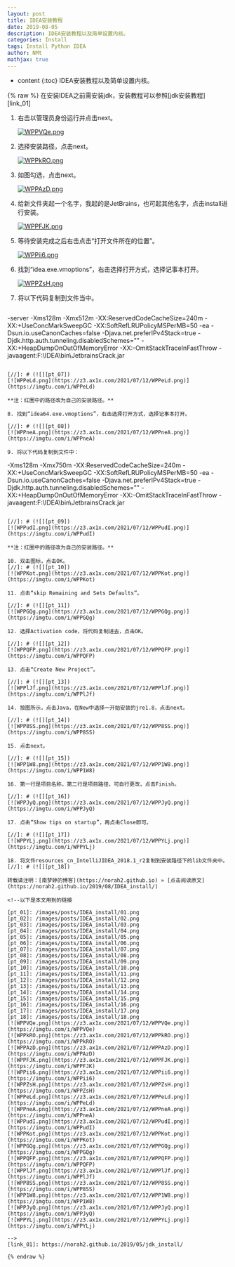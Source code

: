 ```yaml
---
layout: post
title: IDEA安装教程  
date: 2019-08-05
description: IDEA安装教程以及简单设置内核。  
categories: Install
tags: Install Python IDEA 
author: NMt
mathjax: true
---
```


* content
{:toc}
IDEA安装教程以及简单设置内核。  




{% raw %}
在安装IDEA之前需安装jdk，安装教程可以参照[jdk安装教程][link_01]  
  
1. 右击以管理员身份运行并点击next。  
  
   [//]: # (![][pt_01]) 
   [![WPPVQe.png](https://z3.ax1x.com/2021/07/12/WPPVQe.png)](https://imgtu.com/i/WPPVQe)

2. 选择安装路径，点击next。  
  
   [//]: # (![][pt_02])  
   [![WPPkRO.png](https://z3.ax1x.com/2021/07/12/WPPkRO.png)](https://imgtu.com/i/WPPkRO)

3. 如图勾选，点击next。  
  
   [//]: # (![][pt_03])  
   [![WPPAzD.png](https://z3.ax1x.com/2021/07/12/WPPAzD.png)](https://imgtu.com/i/WPPAzD)

4. 给新文件夹起一个名字，我起的是JetBrains，也可起其他名字，点击install进行安装。  
  
   [//]: # (![][pt_04])  
   [![WPPFJK.png](https://z3.ax1x.com/2021/07/12/WPPFJK.png)](https://imgtu.com/i/WPPFJK)

5. 等待安装完成之后右击点击“打开文件所在的位置”。  
  
   [//]: # (![][pt_05])  
   [![WPPii6.png](https://z3.ax1x.com/2021/07/12/WPPii6.png)](https://imgtu.com/i/WPPii6)

6. 找到“idea.exe.vmoptions”，右击选择打开方式，选择记事本打开。  
  
   [//]: # (![][pt_06])  
   [![WPPZsH.png](https://z3.ax1x.com/2021/07/12/WPPZsH.png)](https://imgtu.com/i/WPPZsH)

7. 将以下代码复制到文件当中。  
  
   ```python
-server
-Xms128m
-Xmx512m
-XX:ReservedCodeCacheSize=240m
-XX:+UseConcMarkSweepGC
-XX:SoftRefLRUPolicyMSPerMB=50
-ea
-Dsun.io.useCanonCaches=false
-Djava.net.preferIPv4Stack=true
-Djdk.http.auth.tunneling.disabledSchemes=""
-XX:+HeapDumpOnOutOfMemoryError
-XX:-OmitStackTraceInFastThrow
-javaagent:F:\IDEA\bin\JetbrainsCrack.jar
   ```
  
   [//]: # (![][pt_07])  
   [![WPPeLd.png](https://z3.ax1x.com/2021/07/12/WPPeLd.png)](https://imgtu.com/i/WPPeLd)
  
   **注：红圈中的路径改为自己的安装路径。**  
  
8. 找到“idea64.exe.vmoptions”，右击选择打开方式，选择记事本打开。  
  
   [//]: # (![][pt_08])  
   [![WPPneA.png](https://z3.ax1x.com/2021/07/12/WPPneA.png)](https://imgtu.com/i/WPPneA)
  
9. 将以下代码复制到文件中：  
  
   ```
-Xms128m
-Xmx750m
-XX:ReservedCodeCacheSize=240m
-XX:+UseConcMarkSweepGC
-XX:SoftRefLRUPolicyMSPerMB=50
-ea
-Dsun.io.useCanonCaches=false
-Djava.net.preferIPv4Stack=true
-Djdk.http.auth.tunneling.disabledSchemes=""
-XX:+HeapDumpOnOutOfMemoryError
-XX:-OmitStackTraceInFastThrow
-javaagent:F:\IDEA\bin\JetbrainsCrack.jar
   ```
  
   [//]: # (![][pt_09])  
   [![WPPudI.png](https://z3.ax1x.com/2021/07/12/WPPudI.png)](https://imgtu.com/i/WPPudI)
  
   **注：红圈中的路径改为自己的安装路径。**  
  
10. 双击图标，点击OK。  
   [//]: # (![][pt_10])  
   [![WPPKot.png](https://z3.ax1x.com/2021/07/12/WPPKot.png)](https://imgtu.com/i/WPPKot)
   
11. 点击“skip Remaining and Sets Defaults”。  
   
   [//]: # (![][pt_11])  
   [![WPPGQg.png](https://z3.ax1x.com/2021/07/12/WPPGQg.png)](https://imgtu.com/i/WPPGQg)
   
12. 选择Activation code，将代码复制进去，点击OK。  
   
   [//]: # (![][pt_12])  
   [![WPPQFP.png](https://z3.ax1x.com/2021/07/12/WPPQFP.png)](https://imgtu.com/i/WPPQFP)
   
13. 点击“Create New Project”。  
   
   [//]: # (![][pt_13])  
   [![WPPlJf.png](https://z3.ax1x.com/2021/07/12/WPPlJf.png)](https://imgtu.com/i/WPPlJf)
   
14. 按图所示，点击Java，在New中选择一开始安装的jre1.8，点击next。  
   
   [//]: # (![][pt_14])  
   [![WPP8SS.png](https://z3.ax1x.com/2021/07/12/WPP8SS.png)](https://imgtu.com/i/WPP8SS)
   
15. 点击next。  
   
   [//]: # (![][pt_15])  
   [![WPP1W8.png](https://z3.ax1x.com/2021/07/12/WPP1W8.png)](https://imgtu.com/i/WPP1W8)
  
16. 第一行是项目名称，第二行是项目路径，可自行更改，点击Finish。  
   
   [//]: # (![][pt_16])  
   [![WPPJyQ.png](https://z3.ax1x.com/2021/07/12/WPPJyQ.png)](https://imgtu.com/i/WPPJyQ)
  
17. 点击“Show tips on startup”，再点击Close即可。  
   
   [//]: # (![][pt_17])  
   [![WPPYLj.png](https://z3.ax1x.com/2021/07/12/WPPYLj.png)](https://imgtu.com/i/WPPYLj)
  
18. 将文件resources_cn_IntelliJIDEA_2018.1_r2复制到安装路径下的lib文件夹中。  
   [//]: # (![][pt_18])  
  
转载请注明：[南梦婷的博客](https://norah2.github.io) » [点击阅读原文](https://norah2.github.io/2019/08/IDEA_install/)   

<!--以下是本文用到的链接  

[pt_01]: /images/posts/IDEA_install/01.png
[pt_02]: /images/posts/IDEA_install/02.png
[pt_03]: /images/posts/IDEA_install/03.png
[pt_04]: /images/posts/IDEA_install/04.png
[pt_05]: /images/posts/IDEA_install/05.png
[pt_06]: /images/posts/IDEA_install/06.png
[pt_07]: /images/posts/IDEA_install/07.png
[pt_08]: /images/posts/IDEA_install/08.png
[pt_09]: /images/posts/IDEA_install/09.png
[pt_10]: /images/posts/IDEA_install/10.png
[pt_11]: /images/posts/IDEA_install/11.png
[pt_12]: /images/posts/IDEA_install/12.png
[pt_13]: /images/posts/IDEA_install/13.png
[pt_14]: /images/posts/IDEA_install/14.png
[pt_15]: /images/posts/IDEA_install/15.png
[pt_16]: /images/posts/IDEA_install/16.png
[pt_17]: /images/posts/IDEA_install/17.png
[pt_18]: /images/posts/IDEA_install/18.png
[![WPPVQe.png](https://z3.ax1x.com/2021/07/12/WPPVQe.png)](https://imgtu.com/i/WPPVQe)
[![WPPkRO.png](https://z3.ax1x.com/2021/07/12/WPPkRO.png)](https://imgtu.com/i/WPPkRO)
[![WPPAzD.png](https://z3.ax1x.com/2021/07/12/WPPAzD.png)](https://imgtu.com/i/WPPAzD)
[![WPPFJK.png](https://z3.ax1x.com/2021/07/12/WPPFJK.png)](https://imgtu.com/i/WPPFJK)
[![WPPii6.png](https://z3.ax1x.com/2021/07/12/WPPii6.png)](https://imgtu.com/i/WPPii6)
[![WPPZsH.png](https://z3.ax1x.com/2021/07/12/WPPZsH.png)](https://imgtu.com/i/WPPZsH)
[![WPPeLd.png](https://z3.ax1x.com/2021/07/12/WPPeLd.png)](https://imgtu.com/i/WPPeLd)
[![WPPneA.png](https://z3.ax1x.com/2021/07/12/WPPneA.png)](https://imgtu.com/i/WPPneA)
[![WPPudI.png](https://z3.ax1x.com/2021/07/12/WPPudI.png)](https://imgtu.com/i/WPPudI)
[![WPPKot.png](https://z3.ax1x.com/2021/07/12/WPPKot.png)](https://imgtu.com/i/WPPKot)
[![WPPGQg.png](https://z3.ax1x.com/2021/07/12/WPPGQg.png)](https://imgtu.com/i/WPPGQg)
[![WPPQFP.png](https://z3.ax1x.com/2021/07/12/WPPQFP.png)](https://imgtu.com/i/WPPQFP)
[![WPPlJf.png](https://z3.ax1x.com/2021/07/12/WPPlJf.png)](https://imgtu.com/i/WPPlJf)
[![WPP8SS.png](https://z3.ax1x.com/2021/07/12/WPP8SS.png)](https://imgtu.com/i/WPP8SS)
[![WPP1W8.png](https://z3.ax1x.com/2021/07/12/WPP1W8.png)](https://imgtu.com/i/WPP1W8)
[![WPPJyQ.png](https://z3.ax1x.com/2021/07/12/WPPJyQ.png)](https://imgtu.com/i/WPPJyQ)
[![WPPYLj.png](https://z3.ax1x.com/2021/07/12/WPPYLj.png)](https://imgtu.com/i/WPPYLj)

-->
[link_01]: https://norah2.github.io/2019/05/jdk_install/

{% endraw %}